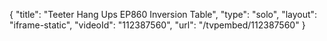 {
    "title": "Teeter Hang Ups EP860 Inversion Table",
    "type": "solo",
    "layout": "iframe-static",
    "videoId": "112387560",
    "url": "\/tvpembed\/112387560"
}